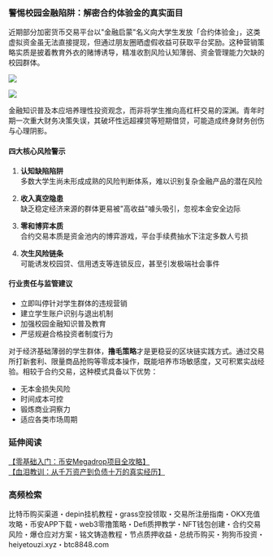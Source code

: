 ### 警惕校园金融陷阱：解密合约体验金的真实面目

近期部分加密货币交易平台以"金融启蒙"名义向大学生发放「合约体验金」，这类虚拟资金虽无法直接提现，但通过朋友圈晒虚假收益可获取平台奖励。这种营销策略实质是披着教育外衣的赌博诱导，精准收割风险认知薄弱、资金管理能力欠缺的校园群体。

[![](https://307e939.webp.li/20250414144643302.png)](https://btc8848.com/top-10-exchanges)

[![](https://307e939.webp.li/20250414135532536.png)](https://btc8848.com/top-10-exchanges)

金融知识普及本应培养理性投资观念，而非将学生推向高杠杆交易的深渊。青年时期一次重大财务决策失误，其破坏性远超裸贷等短期借贷，可能造成终身财务创伤与心理阴影。

#### 四大核心风险警示
1. **认知缺陷陷阱**  
多数大学生尚未形成成熟的风险判断体系，难以识别复杂金融产品的潜在风险

2. **收入真空隐患**  
缺乏稳定经济来源的群体更易被"高收益"噱头吸引，忽视本金安全边际

3. **零和博弈本质**  
合约交易本质是资金池内的博弈游戏，平台手续费抽水下注定多数人亏损

4. **次生风险链条**  
可能诱发校园贷、信用透支等连锁反应，甚至引发极端社会事件

#### 行业责任与监管建议
- 立即叫停针对学生群体的违规营销
- 建立学生账户识别与退出机制
- 加强校园金融知识普及教育
- 严惩规避合格投资者制度行为

对于经济基础薄弱的学生群体，**撸毛策略**才是更稳妥的区块链实践方式。通过交易所打新套利、限量商品抢购等零成本操作，既能培养市场敏感度，又可积累实战经验。相较于合约交易，这种模式具备以下优势：
- 无本金损失风险
- 时间成本可控
- 锻炼商业洞察力
- 适应各类市场周期

### 延伸阅读
[【零基础入门：币安Megadrop项目全攻略】](https://btc8848.com/bianace-megadrop/)  
[【血泪教训：从千万资产到负债十万的真实经历】](https://heiyetouzi.xyz/biquanstory001/)

### 高频检索
比特币购买渠道・depin挂机教程・grass空投领取・交易所注册指南・OKX充值攻略・币安APP下载・web3零撸策略・Defi质押教学・NFT钱包创建・合约交易风险・爆仓应对方案・铭文铸造教程・节点质押收益・总统币购买・狗狗币投资・heiyetouzi.xyz・btc8848.com